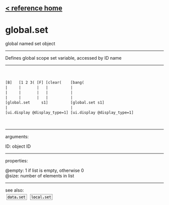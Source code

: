 [< reference home](ceammc_lib.html)
---

# global.set


global named set object

---

Defines global scope set variable, accessed by ID name
<br>


---


```

                     
[B]   [1 2 3( [F] [clear(    [bang(
|     |       |   |          |
|     |       |   |          |
|     |       |   |          |
[global.set     s1]          [global.set s1]
|                            |
[ui.display @display_type=1] [ui.display @display_type=1]

            
```

---
arguments:

ID: object ID<br>

---
properties:

@empty: 1 if list is
            empty, otherwise 0<br>
@size: number of
            elements in list<br>

---
see also:<br>
[![data.set](img/object_data.set.png)](data.set.html)
[![local.set](img/object_local.set.png)](local.set.html)
